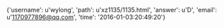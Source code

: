 {'username': u'wylong', 'path': u'xz1135/1135.html', 'answer': u'D', 'email': u'1170977896@qq.com', 'time': '2016-01-03:20:49:20'}